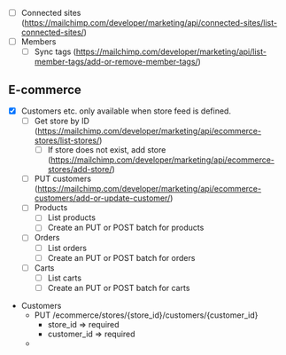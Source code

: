 - [ ] Connected sites (https://mailchimp.com/developer/marketing/api/connected-sites/list-connected-sites/)
- [ ] Members
  - [ ] Sync tags (https://mailchimp.com/developer/marketing/api/list-member-tags/add-or-remove-member-tags/)

## E-commerce

- [x] Customers etc. only available when store feed is defined.
  - [ ] Get store by ID (https://mailchimp.com/developer/marketing/api/ecommerce-stores/list-stores/)
    - [ ] If store does not exist, add store (https://mailchimp.com/developer/marketing/api/ecommerce-stores/add-store/)
  - [ ] PUT customers (https://mailchimp.com/developer/marketing/api/ecommerce-customers/add-or-update-customer/)
  - [ ] Products
    - [ ] List products
    - [ ] Create an PUT or POST batch for products
  - [ ] Orders
    - [ ] List orders
    - [ ] Create an PUT or POST batch for orders
  - [ ] Carts
    - [ ] List carts
    - [ ] Create an PUT or POST batch for carts

- Customers
  - PUT /ecommerce/stores/{store_id}/customers/{customer_id}
    - store_id => required
    - customer_id => required
  - 
